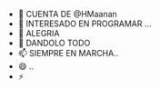 - 👋 CUENTA DE  @HMaanan
- 👀 INTERESADO EN PROGRAMAR ...
- 🌱  ALEGRIA
- 💞️  DANDOLO TODO
- 📫 SIEMPRE EN MARCHA..
- 😄 ..
- ⚡ 

<!---
HMaanan/HMaanan is a ✨ special ✨ repository because its `README.md` (this file) appears on your GitHub profile.
You can click the Preview link to take a look at your changes.
--->

